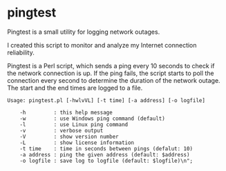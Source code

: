 # pingtest
Pingtest is a small utility for logging network outages.

I created this script to monitor and analyze my Internet connection reliability.

Pingtest is a Perl script, which sends a ping every 10 seconds to check if the network connection is up. If the ping fails, the script starts to poll the connection every second to determine the duration of the network outage. The start and the end times are logged to a file.

```
Usage: pingtest.pl [-hwlvVL] [-t time] [-a address] [-o logfile]

    -h         : this help message
    -w         : use Windows ping command (default)
    -l         : use Linux ping command
    -v         : verbose output
    -V         : show version number
    -L         : show license information
    -t time    : time in seconds between pings (defalut: 10)
    -a address : ping the given address (default: $address)
    -o logfile : save log to logfile (default: $logfile)\n";
```
